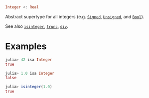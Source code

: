 ```julia
Integer <: Real
```

Abstract supertype for all integers (e.g. [`Signed`](@ref), [`Unsigned`](@ref), and [`Bool`](@ref)).

See also [`isinteger`](@ref), [`trunc`](@ref), [`div`](@ref).

# Examples

```julia
julia> 42 isa Integer
true

julia> 1.0 isa Integer
false

julia> isinteger(1.0)
true
```
